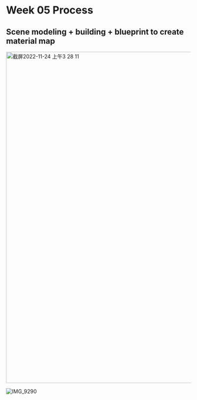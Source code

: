# Week 05 Process

## Scene modeling + building + blueprint to create material map


<img width="905" alt="截屏2022-11-24 上午3 28 11" src="https://user-images.githubusercontent.com/92034503/203687563-82a356da-c737-4d52-8a1d-0c4d4512c0e3.png">

![IMG_9290](https://user-images.githubusercontent.com/92034503/203688569-e35c7a99-0293-471b-a66c-68cf9ea368c9.jpg)


